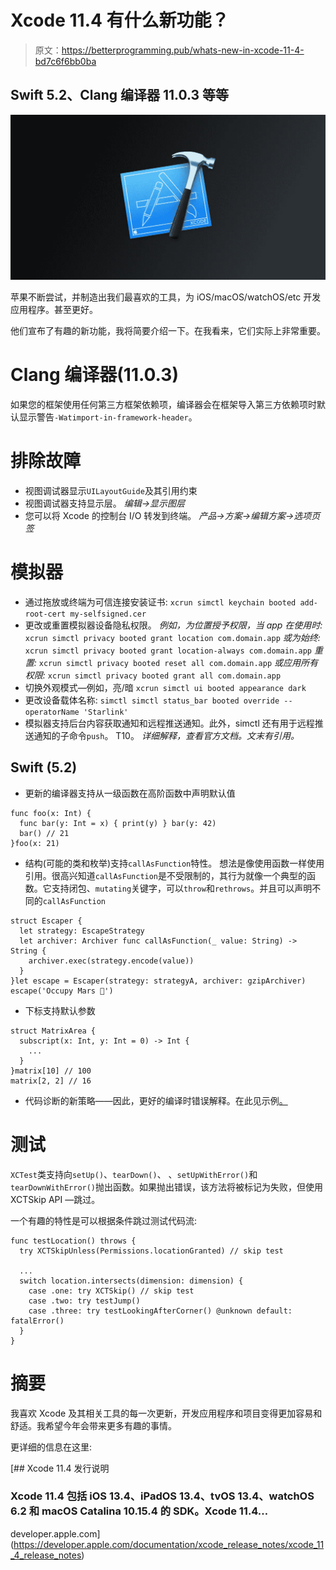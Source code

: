 # Xcode 11.4 有什么新功能？

> 原文：<https://betterprogramming.pub/whats-new-in-xcode-11-4-bd7c6f6bb0ba>

## Swift 5.2、Clang 编译器 11.0.3 等等

![](img/7018c4834506b7357f3947eb97822bd2.png)

苹果不断尝试，并制造出我们最喜欢的工具，为 iOS/macOS/watchOS/etc 开发应用程序。甚至更好。

他们宣布了有趣的新功能，我将简要介绍一下。在我看来，它们实际上非常重要。

# Clang 编译器(11.0.3)

如果您的框架使用任何第三方框架依赖项，编译器会在框架导入第三方依赖项时默认显示警告`-Watimport-in-framework-header`。

# 排除故障

*   视图调试器显示`UILayoutGuide`及其引用约束
*   视图调试器支持显示层。
    *编辑→显示图层*
*   您可以将 Xcode 的控制台 I/O 转发到终端。
    *产品→方案→编辑方案→选项页签*

# 模拟器

*   通过拖放或终端为可信连接安装证书:
    `xcrun simctl keychain booted add-root-cert my-selfsigned.cer`
*   更改或重置模拟器设备隐私权限。
    *例如，为位置授予权限，当 app 在使用时:*
    `xcrun simctl privacy booted grant location com.domain.app` *或为始终:* `xcrun simctl privacy booted grant location-always com.domain.app` *重置:*
    `xcrun simctl privacy booted reset all com.domain.app`
    *或应用所有权限:*
    `xcrun simctl privacy booted grant all com.domain.app`
*   切换外观模式—例如，亮/暗
    `xcrun simctl ui booted appearance dark`
*   更改设备载体名称:
    `simctl simctl status_bar booted override --operatorName 'Starlink'`
*   模拟器支持后台内容获取通知和远程推送通知。此外，simctl 还有用于远程推送通知的子命令`push`。
    T10。
    *详细解释，查看官方文档。文末有引用。*

## Swift (5.2)

*   更新的编译器支持从一级函数在高阶函数中声明默认值

```
func foo(x: Int) {
  func bar(y: Int = x) { print(y) } bar(y: 42)
  bar() // 21
}foo(x: 21)
```

*   结构(可能的类和枚举)支持`callAsFunction`特性。
    想法是像使用函数一样使用引用。很高兴知道`callAsFunction`是不受限制的，其行为就像一个典型的函数。它支持闭包、`mutating`关键字，可以`throw`和`rethrows`。并且可以声明不同的`callAsFunction`

```
struct Escaper {
  let strategy: EscapeStrategy
  let archiver: Archiver func callAsFunction(_ value: String) -> String {
    archiver.exec(strategy.encode(value))
  }
}let escape = Escaper(strategy: strategyA, archiver: gzipArchiver)
escape('Occupy Mars 🚀')
```

*   下标支持默认参数

```
struct MatrixArea {
  subscript(x: Int, y: Int = 0) -> Int {
    ...
  }
}matrix[10] // 100
matrix[2, 2] // 16
```

*   代码诊断的新策略——因此，更好的编译时错误解释。在此见示例[。](https://swift.org/blog/new-diagnostic-arch-overview/)

# 测试

`XCTest`类支持向`setUp()`、`tearDown()`、
、`setUpWithError()`和`tearDownWithError()`抛出函数。如果抛出错误，该方法将被标记为失败，但使用 XCTSkip API —跳过。

一个有趣的特性是可以根据条件跳过测试代码流:

```
func testLocation() throws {
  try XCTSkipUnless(Permissions.locationGranted) // skip test

  ...
  switch location.intersects(dimension: dimension) {
    case .one: try XCTSkip() // skip test
    case .two: try testJump() 
    case .three: try testLookingAfterCorner() @unknown default: fatalError()
  }
}
```

# 摘要

我喜欢 Xcode 及其相关工具的每一次更新，开发应用程序和项目变得更加容易和舒适。我希望今年会带来更多有趣的事情。

更详细的信息在这里:

 [## Xcode 11.4 发行说明

### Xcode 11.4 包括 iOS 13.4、iPadOS 13.4、tvOS 13.4、watchOS 6.2 和 macOS Catalina 10.15.4 的 SDK。Xcode 11.4…

developer.apple.com](https://developer.apple.com/documentation/xcode_release_notes/xcode_11_4_release_notes)